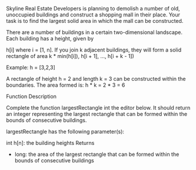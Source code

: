 Skyline Real Estate Developers is planning to demolish a number of old, unoccupied buildings and construct a shopping mall in their place. Your task is to find the largest solid area in which the mall can be constructed.

There are a number of buildings in a certain two-dimensional landscape. Each building has a height, given by

h[i] where i = [1, n]. If you join k adjacent buildings, they will form a solid rectangle of area
k * min(h[i]), h[i + 1], ..., h[i + k - 1])

Example:
h = [3,2,3]

A rectangle of height h = 2 and length k = 3 can be constructed within the boundaries. The area formed is:
h * k = 2 * 3 = 6

Function Description

Complete the function largestRectangle int the editor below. It should return an integer representing the largest rectangle that can be formed within the bounds of consecutive buildings.

largestRectangle has the following parameter(s):

int h[n]: the building heights
Returns
- long: the area of the largest rectangle that can be formed within the bounds of consecutive buildings
